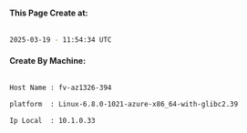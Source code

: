 
   
#### This Page Create at:

```bash

2025-03-19 - 11:54:34 UTC

```

#### Create By Machine:

```bash

Host Name : fv-az1326-394

platform  : Linux-6.8.0-1021-azure-x86_64-with-glibc2.39

Ip Local  : 10.1.0.33

```

